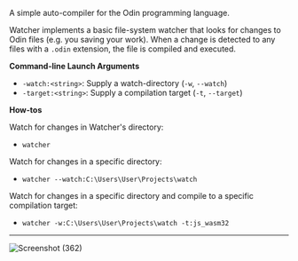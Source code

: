 A simple auto-compiler for the Odin programming language.

Watcher implements a basic file-system watcher that looks for changes to Odin files (e.g. you saving your work). When a change is detected to any files with a `.odin` extension, the file is compiled and executed.

**Command-line Launch Arguments**

- `-watch:<string>`: Supply a watch-directory (`-w`, `--watch`)
- `-target:<string>`: Supply a compilation target (`-t`, `--target`)

**How-tos**

Watch for changes in Watcher's directory:

- `watcher`

Watch for changes in a specific directory:

- `watcher --watch:C:\Users\User\Projects\watch`

Watch for changes in a specific directory and compile to a specific compilation target:

- `watcher -w:C:\Users\User\Projects\watch -t:js_wasm32`
- - - - -
![Screenshot (362)](https://github.com/Roundlay/watcher/assets/4133752/beeef4f6-0348-4e74-bef8-b9379c94ab60)
